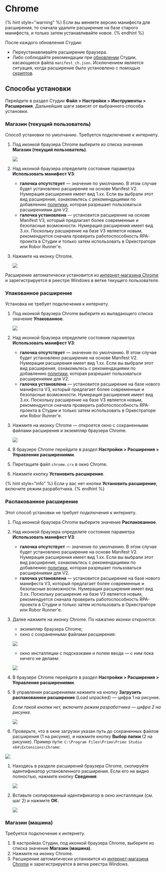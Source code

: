# Chrome

{% hint style="warning" %}
Если вы меняете версию манифеста для расширения, то сначала удалите расширение на базе старого манифеста, и только затем устанавливайте новое.
{% endhint %}

После каждого обновления Студии:
* Переустанавливайте расширение браузера.
* Либо соблюдайте рекомендации при [обновлении](https://docs.primo-rpa.ru/primo-rpa/primo-studio/installation/update) Студии, касающиеся файла `manifest_ch.json`. Исключением является ситуация, когда расширение было установлено с помощью [скриптов](https://docs.primo-rpa.ru/primo-rpa/primo-studio/settings/autoinstall-browser-extension).

## Способы установки

Перейдите в раздел Студии **Файл > Настройки > Инструменты > Расширения**. Дальнейшие шаги зависят от выбранного способа установки.

### Магазин (текущий пользователь)

Cпособ установки по умолчанию. Требуется подключение к интернету.

1. Под иконкой браузера Chrome выберите из списка значение **Магазин (текущий пользователь)**. 

   ![](../../../.gitbook/assets/chrome-ext-machine.png)

1. Над иконкой браузера определите состояние параметра **Использовать манифест V3**:
   * **галочка отсутствует** — значение по умолчанию. В этом случае будет установлено расширение на основе Manifest V2. Нумерация расширения имеет вид 1.xx. Если вы выбрали этот вид расширения, ознакомьтесь с рекомендациями по добавлению [политики](https://docs.primo-rpa.ru/primo-rpa/primo-rpa-studio/settings/plugin-install#osobennosti-raboty-rasshireniya-s-manifest-v2), которая разрешает пользоваться расширениями для V2.
   * **галочка установлена** — установится расширение на основе Manifest V3, который предлагает более современные и безопасные возможности. Нумерация расширения имеет вид 3.xx. Поскольку расширение на базе V3 является новым, рекомендуется сначала проверить работоспособность RPA-проекта в Студии и только затем использовать в Оркестраторе или Robor Runner'е. 

1. Нажмите на иконку Chrome.

   ![](../../../.gitbook/assets/chrome-icon-white-store-user.png)
   
Расширение автоматически установится из [интернет-магазина Chrome](https://chrome.google.com/webstore/detail/primo-rpa-extension/pbdnfhljkbaiibahdfcmgnfpapchlmmp) и зарегистрируется в реестре Windows в ветке текущего пользователя.

### Упакованное расширение

Установка не требует подключения к интернету. 

1. Под иконкой браузера Chrome выберите из выпадающего списка значение **Упакованное**.

   ![](../../../.gitbook/assets/chrome-ext-packed.png)

1. Над иконкой браузера определите состояние параметра **Использовать манифест V3**: 
   * **галочка отсутствует** — значение по умолчанию. В этом случае будет установлено расширение на основе Manifest V2. Нумерация расширения имеет вид 1.xx. Если вы выбрали этот вид расширения, ознакомьтесь с рекомендациями по добавлению [политики](https://docs.primo-rpa.ru/primo-rpa/primo-rpa-studio/settings/plugin-install#osobennosti-raboty-rasshireniya-s-manifest-v2), которая разрешает пользоваться расширениями для V2.
   * **галочка установлена** — установится расширение на базе нового манифеста V3, который предлагает более современные и безопасные возможности. Нумерация расширения имеет вид 3.xx. Поскольку расширение на базе V3 является новым, рекомендуется сначала проверить работоспособность RPA-проекта в Студии и только затем использовать в Оркестраторе или Robor Runner'е. 
1. Нажмите на иконку Chrome — откроется окно c сохраненными файлами расширения и экземпляр браузера Chrome.

   ![](../../../.gitbook/assets/chrome-files-list.png)
   
1. В браузере Chrome перейдите в раздел **Настройки > Расширения > Управление расширениями**.
1. Перетащите файл `chrome.crx` в окно Chrome.
1. Нажмите кнопку **Установить расширение**.

{% hint style="info" %}
Если у вас нет кнопки **Установить расширение**, включите режим разработчика.
{% endhint %}



### Распакованное расширение

Этот способ установки не требует подключения к интернету.

1. Под иконкой браузера Chrome выберите значение **Распакованное**.
1. Над иконкой браузера определите состояние параметра **Использовать манифест V3**: 
   * **галочка отсутствует** — значение по умолчанию. В этом случае будет установлено расширение на основе Manifest V2. Нумерация расширения имеет вид 1.xx. Если вы выбрали этот вид расширения, ознакомьтесь с рекомендациями по добавлению [политики](https://docs.primo-rpa.ru/primo-rpa/primo-rpa-studio/settings/plugin-install#osobennosti-raboty-rasshireniya-s-manifest-v2), которая разрешает пользоваться расширениями для V2.
   * **галочка установлена** — установится расширение на базе нового манифеста V3, который предлагает более современные и безопасные возможности. Нумерация расширения имеет вид 3.xx. Поскольку расширение на базе V3 является новым, рекомендуется сначала проверить работоспособность RPA-проекта в Студии и только затем использовать в Оркестраторе или Robor Runner'е. 
1. Далее нажмите на иконку Chrome. По нажатию иконки откроются:
   * экземпляр браузера Chrome;
   * окно с сохраненными файлами расширения:
 
   ![](../../../.gitbook/assets/chrome-files-list.png)
   
   * окно инсталляции с подсказками и полем ввода — с ним пока ничего не делаем:
 
   ![](../../../.gitbook/assets/chrome-install-id.png)

1. В браузере Chrome перейдите в раздел **Настройки > Расширения > Управление расширениями**.
1. В управлении расширениями нажмите на кнопку **Загрузить распакованное расширение** (Load unpacked) — цифра 1 на рисунке.

   *Если такой кнопки нет, включите режим разработчика — цифра 2 на рисунке.*

   ![](../../../.gitbook/assets/chrome-extensions.png)

1. Проверьте, что в окне загрузки указан путь до сохраненных файлов расширения (1 на рисунке), и нажмите кнопку **Выбор папки** (2 на рисунке). Пример пути: `C:\Program Files\Primo\Primo Studio x64\Extensions\Chrome`:

 ![](../../../.gitbook/assets/extensions-path-chrome.png)

1. Находясь в разделе расширений браузера Chrome, скопируйте идентификатор установленного расширения. Если его не видно полностью, нажмите кнопку **Сведения**:

   ![](../../../.gitbook/assets/id-extensions-chrome.png)

1. Вставьте скопированный идентификатор в окно инсталляции (см. шаг 2) и нажмите **ОК**:

   ![](../../../.gitbook/assets/install-id-extensions-chrome.png)


### Магазин (машина)

Требуется подключение к интернету.

1. В настройках Студии, под иконкой браузера Chrome, выберите из списка значение **Магазин (машина)**.
2. Нажмите на иконку Chrome.
3. Расширение автоматически установится из [интернет-магазина Chrome](https://chrome.google.com/webstore/detail/primo-rpa-extension/pbdnfhljkbaiibahdfcmgnfpapchlmmp) и зарегистрируется в ветке реестра Windows. 



